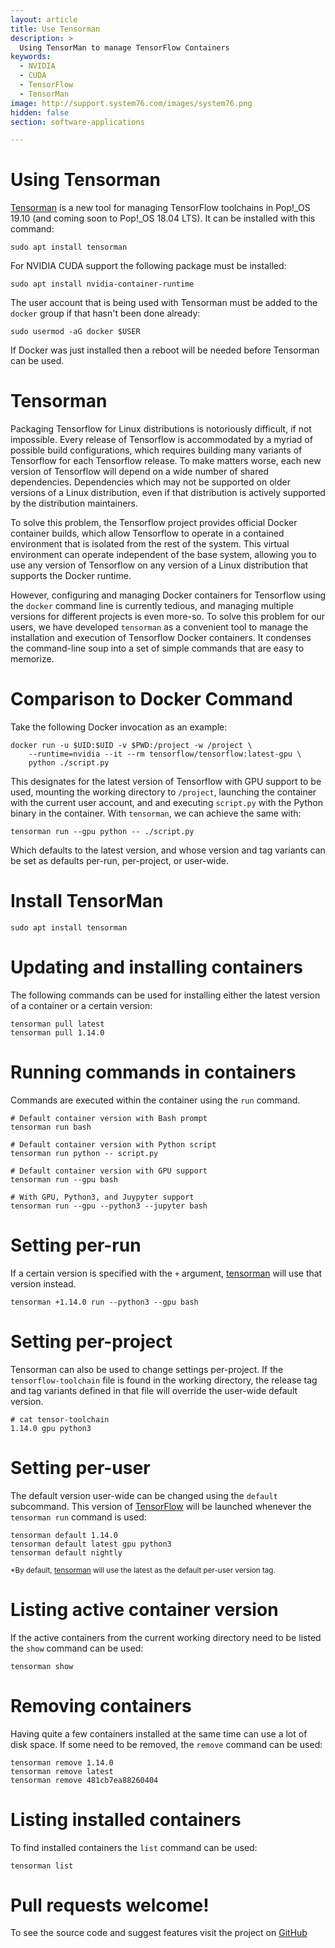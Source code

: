 ```yaml
---
layout: article
title: Use Tensorman
description: >
  Using TensorMan to manage TensorFlow Containers
keywords:
  - NVIDIA
  - CUDA
  - TensorFlow
  - TensorMan
image: http://support.system76.com/images/system76.png
hidden: false
section: software-applications

---
```


# Using Tensorman

<u>Tensorman</u> is a new tool for managing TensorFlow toolchains in Pop!_OS 19.10 (and coming soon to Pop!_OS 18.04 LTS). It can be installed with this command:

```
sudo apt install tensorman
```

For NVIDIA CUDA support the following package must be installed:

```
sudo apt install nvidia-container-runtime
```

The user account that is being used with Tensorman must be added to the `docker` group if that hasn't been done already:

```
sudo usermod -aG docker $USER
```

If Docker was just installed then a reboot will be needed before Tensorman can be used.

# Tensorman

Packaging Tensorflow for Linux distributions is notoriously difficult, if not impossible. Every release of Tensorflow is accommodated by a myriad of possible build configurations, which requires building many variants of Tensorflow for each Tensorflow release. To make matters worse, each new version of Tensorflow will depend on a wide number of shared dependencies. Dependencies which may not be supported on older versions of a Linux distribution, even if that distribution is actively supported by the distribution maintainers.

To solve this problem, the Tensorflow project provides official Docker container builds, which allow Tensorflow to operate in a contained environment that is isolated from the rest of the system. This virtual environment can operate independent of the base system, allowing you to use any version of Tensorflow on any version of a Linux distribution that supports the Docker runtime.

However, configuring and managing Docker containers for Tensorflow using the `docker` command line is currently tedious, and managing multiple versions for different projects is even more-so. To solve this problem for our users, we have developed `tensorman` as a convenient tool to manage the installation and execution of Tensorflow Docker containers. It condenses the command-line soup into a set of simple commands that are easy to memorize.

# Comparison to Docker Command

Take the following Docker invocation as an example:

```
docker run -u $UID:$UID -v $PWD:/project -w /project \
    --runtime=nvidia --it --rm tensorflow/tensorflow:latest-gpu \
    python ./script.py
```

This designates for the latest version of Tensorflow with GPU support to be used, mounting the working directory to `/project`, launching the container with the current user account, and and executing `script.py` with the Python binary in the container. With `tensorman`, we can achieve the same with:

```
tensorman run --gpu python -- ./script.py
```

Which defaults to the latest version, and whose version and tag variants can be set as defaults per-run, per-project, or user-wide.

# Install TensorMan

```
sudo apt install tensorman
```

# Updating and installing containers

The following commands can be used for installing either the latest version of a container or a certain version:

```
tensorman pull latest
tensorman pull 1.14.0
```

# Running commands in containers

Commands are executed within the container using the `run` command.

```
# Default container version with Bash prompt
tensorman run bash

# Default container version with Python script
tensorman run python -- script.py

# Default container version with GPU support
tensorman run --gpu bash

# With GPU, Python3, and Juypyter support
tensorman run --gpu --python3 --jupyter bash
```

# Setting per-run

If a certain version is specified with the `+` argument, <u>tensorman</u> will use that version instead.

```
tensorman +1.14.0 run --python3 --gpu bash
```

# Setting per-project

Tensorman can also be used to change settings per-project. If the `tensorflow-toolchain` file is found in the working directory, the release tag and tag variants defined in that file will override the user-wide default version.

```
# cat tensor-toolchain
1.14.0 gpu python3
```

# Setting per-user

The default version user-wide can be changed using the `default` subcommand. This version of <u>TensorFlow</u> will be launched whenever the `tensorman run` command is used:

```
tensorman default 1.14.0
tensorman default latest gpu python3
tensorman default nightly
```

<small>\*By default, <u>tensorman</u> will use the latest as the default per-user version tag.</small>

# Listing active container version

If the active containers from the current working directory need to be listed the `show` command can be used:

```
tensorman show
```

# Removing containers

Having quite a few containers installed at the same time can use a lot of disk space. If some need to be removed, the `remove` command can be used:

```
tensorman remove 1.14.0
tensorman remove latest
tensorman remove 481cb7ea88260404
```

# Listing installed containers

To find installed containers the `list` command can be used:

```
tensorman list
```
# Pull requests welcome!

To see the source code and suggest features visit the project on [GitHub](https://github.com/pop-os/tensorman)
